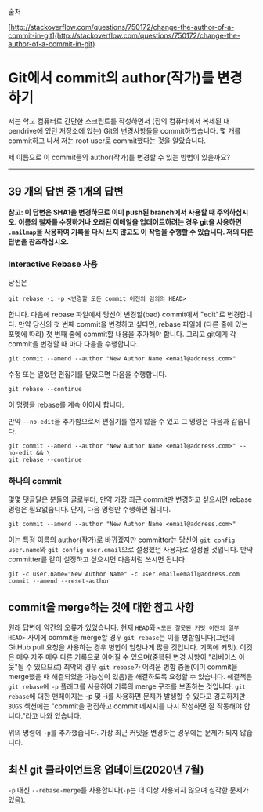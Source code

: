 출처 

[http://stackoverflow.com/questions/750172/change-the-author-of-a-commit-in-git](http://stackoverflow.com/questions/750172/change-the-author-of-a-commit-in-git)

# Git에서 commit의 author(작가)를 변경하기

저는 학교 컴퓨터로 간단한 스크립트를 작성하면서 (집의 컴퓨터에서 복제된 내 pendrive에 있던 저장소에 있는) Git의 변경사항들을 commit하였습니다. 몇 개를 commit하고 나서 저는 root user로 commit했다는 것을 알았습니다.

제 이름으로 이 commit들의 author(작가)를 변경할 수 있는 방법이 있을까요?

----

## 39 개의 답변 중 1개의 답변

**참고: 이 답변은 SHA1을 변경하므로 이미 push된 branch에서 사용할 때 주의하십시오. 이름의 철자를 수정하거나 오래된 이메일을 업데이트하려는 경우 git을 사용하면 `.mailmap`을 사용하여 기록을 다시 쓰지 않고도 이 작업을 수행할 수 있습니다. 저의 다른 답변을 참조하십시오.**

### Interactive Rebase 사용

당신은 

```shell
git rebase -i -p <변경할 모든 commit 이전의 임의의 HEAD>
```

합니다. 다음에 rebase 파일에서 당신이 변경할(bad) commit에서 "edit"로 변경합니다. 만약 당신의 첫 번째 commit을 변경하고 싶다면, rebase 파일에 (다른 줄에 있는 포멧에 따라) 첫 번째 줄에 commit할 내용을 추가해야 합니다. 그리고 git에게 각 commit을 변경할 때 마다 다음을 수행합니다.

```shell
git commit --amend --author "New Author Name <email@address.com>" 
```

수정 또는 열었던 편집기를 닫았으면 다음을 수행합니다.

```shell
git rebase --continue
```

이 명령을 rebase를 계속 이어서 합니다.

만약 `--no-edit`을 추가함으로서 편집기를 열지 않을 수 있고 그 명령은 다음과 같습니다.

```shell
git commit --amend --author "New Author Name <email@address.com>" --no-edit && \
git rebase --continue
```

### 하나의 commit

몇몇 댓글달은 분들의 글로부터, 만약 가장 최근 commit만 변경하고 싶으시면 rebase 명령은 필요없습니다. 단지, 다음 명령만 수행하면 됩니다.

```shell
git commit --amend --author "New Author Name <email@address.com>"
```

이는 특정 이름의 author(작가)로 바뀌겠지만 committer는 당신이 `git config user.name`와 `git config user.email`으로 설정했던 사용자로 설정될 것입니다. 만약 committer를 같이 설정하고 싶으시면 다음처럼 쓰시면 됩니다.

```shell
git -c user.name="New Author Name" -c user.email=email@address.com commit --amend --reset-author
```

## commit을 merge하는 것에 대한 참고 사항

원래 답변에 약간의 오류가 있었습니다. 현재 `HEAD`와 `<모든 잘못된 커밋 이전의 일부 HEAD>` 사이에 commit을 merge할 경우 `git rebase`는 이를 병합합니다(그런데 GitHub pull 요청을 사용하는 경우 병합이 엄청나게 많을 것입니다. 기록에 커밋). 이것은 매우 자주 매우 다른 기록으로 이어질 수 있으며(중복된 변경 사항이 "리베이스 아웃"될 수 있으므로) 최악의 경우 `git rebase`가 어려운 병합 충돌(이미 commit을 merge했을 때 해결되었을 가능성이 있음)을 해결하도록 요청할 수 있습니다. 해결책은 `git rebase`에 `-p` 플래그를 사용하여 기록의 merge 구조를 보존하는 것입니다. `git rebase`에 대한 맨페이지는 -p 및 -i를 사용하면 문제가 발생할 수 있다고 경고하지만 `BUGS` 섹션에는 "commit을 편집하고 commit 메시지를 다시 작성하면 잘 작동해야 합니다."라고 나와 있습니다.

위의 명령에 `-p`를 추가했습니다. 가장 최근 커밋을 변경하는 경우에는 문제가 되지 않습니다.

## 최신 git 클라이언트용 업데이트(2020년 7월)

`-p` 대신 `--rebase-merge`를 사용합니다(`-p`는 더 이상 사용되지 않으며 심각한 문제가 있음).





